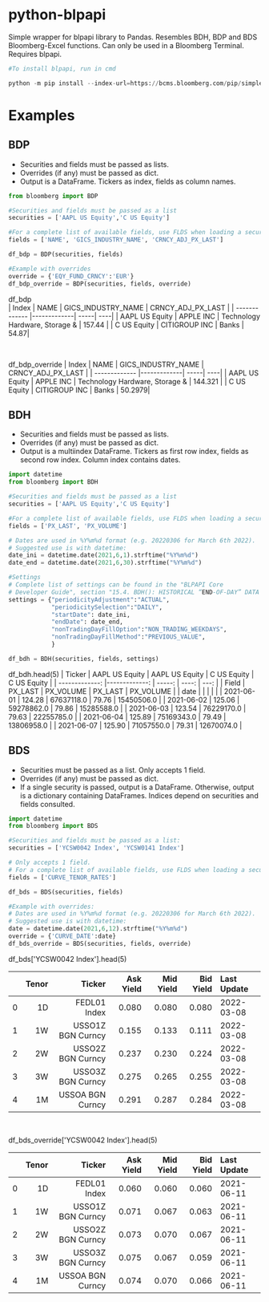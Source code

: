 # python-blpapi

Simple wrapper for blpapi library to Pandas. Resembles BDH, BDP and BDS Bloomberg-Excel functions. Can only be used in a Bloomberg Terminal. Requires blpapi.

```python
#To install blpapi, run in cmd

python -m pip install --index-url=https://bcms.bloomberg.com/pip/simple/ blpapi
```


# Examples

## BDP
+ Securities and fields must be passed as lists.
+ Overrides (if any) must be passed as dict.
+ Output is a DataFrame. Tickers as index, fields as column names.


```python
from bloomberg import BDP

#Securities and fields must be passed as a list
securities = ['AAPL US Equity','C US Equity']

#For a complete list of available fields, use FLDS when loading a security in Bloomberg.
fields = ['NAME', 'GICS_INDUSTRY_NAME', 'CRNCY_ADJ_PX_LAST']

df_bdp = BDP(securities, fields)

#Example with overrides
override = {'EQY_FUND_CRNCY':'EUR'}
df_bdp_override = BDP(securities, fields, override)
```
df_bdp  
| Index          | NAME           | GICS_INDUSTRY_NAME  | CRNCY_ADJ_PX_LAST |
| -------------  |-------------| -----| ----|
| AAPL US Equity | APPLE INC        | Technology Hardware, Storage & | 157.44 |
| C US Equity    | CITIGROUP INC      |   Banks | 54.87|  

<br/>

df_bdp_override
| Index          | NAME           | GICS_INDUSTRY_NAME  | CRNCY_ADJ_PX_LAST |
| -------------  |-------------| -----| ----|
| AAPL US Equity | APPLE INC        | Technology Hardware, Storage & | 144.321 |
| C US Equity    | CITIGROUP INC      |   Banks | 50.2979| 


## BDH
+ Securities and fields must be passed as lists.
+ Overrides (if any) must be passed as dict.
+ Output is a multiindex DataFrame. Tickers as first row index, fields as second row index. Column index contains dates.

```python
import datetime
from bloomberg import BDH

#Securities and fields must be passed as a list
securities = ['AAPL US Equity','C US Equity']

#For a complete list of available fields, use FLDS when loading a security in Bloomberg.
fields = ['PX_LAST', 'PX_VOLUME']

# Dates are used in %Y%m%d format (e.g. 20220306 for March 6th 2022).
# Suggested use is with datetime:
date_ini = datetime.date(2021,6,1).strftime("%Y%m%d")
date_end = datetime.date(2021,6,30).strftime("%Y%m%d")

#Settings
# Complete list of settings can be found in the "BLPAPI Core 
# Developer Guide", section "15.4. BDH(): HISTORICAL “END-OF-DAY” DATA (STATIC)"
settings = {"periodicityAdjustment":"ACTUAL",
            "periodicitySelection":"DAILY",
            "startDate": date_ini,
            "endDate": date_end,
            "nonTradingDayFillOption":"NON_TRADING_WEEKDAYS",
            "nonTradingDayFillMethod":"PREVIOUS_VALUE",
            } 

df_bdh = BDH(securities, fields, settings)
```

df_bdh.head(5)
| Ticker          | AAPL US Equity           | AAPL US Equity  | C US Equity | C US Equity |
| -------------:   |-------------:             | -----:           | ----:        |    ---:     |
| Field | PX_LAST        | PX_VOLUME | PX_LAST | PX_VOLUME |
| date  |                |           |         |           |
| 2021-06-01  |     124.28           |     67637118.0      |     79.76    |    15450506.0       |
| 2021-06-02  |     125.06           |     59278862.0      |     79.86    |    15285588.0       |
| 2021-06-03  |     123.54           |     76229170.0      |     79.63    |    22255785.0       |
| 2021-06-04  |     125.89           |     75169343.0      |     79.49    |    13806958.0       |
| 2021-06-07  |     125.90           |     71057550.0      |     79.31    |    12670074.0       |


## BDS
+ Securities must be passed as a list. Only accepts 1 field.
+ Overrides (if any) must be passed as dict.
+ If a single security is passed, output is a DataFrame. Otherwise, output is a dictionary containing DataFrames. Indices depend on securities and fields consulted.

```python
import datetime
from bloomberg import BDS

#Securities and fields must be passed as a list:
securities = ['YCSW0042 Index', 'YCSW0141 Index']

# Only accepts 1 field.
# For a complete list of available fields, use FLDS when loading a security in Bloomberg.
fields = ['CURVE_TENOR_RATES']

df_bds = BDS(securities, fields)

#Example with overrides:
# Dates are used in %Y%m%d format (e.g. 20220306 for March 6th 2022).
# Suggested use is with datetime:
date = datetime.date(2021,6,12).strftime("%Y%m%d")
override = {'CURVE_DATE':date}
df_bds_override = BDS(securities, fields, override) 
```
df_bds['YCSW0042 Index'].head(5)

|           | Tenor   | Ticker  | Ask Yield | Mid Yield | Bid Yield | Last Update |
| :-------------   |-------------:   | -----:           | ----:        |    ---:     | ---: | :--- | 
|0  |  1D    |   FEDL01 Index  |    0.080  |    0.080   |   0.080|  2022-03-08|
|1  |  1W | USSO1Z BGN Curncy |     0.155   |   0.133   |   0.111 | 2022-03-08|
|2  |  2W | USSO2Z BGN Curncy   |   0.237   |   0.230  |    0.224 | 2022-03-08|
|3  |  3W | USSO3Z BGN Curncy   |   0.275  |    0.265  |    0.255 | 2022-03-08|
|4  |  1M |  USSOA BGN Curncy   |   0.291 |     0.287  |    0.284|  2022-03-08|


<br/>

df_bds_override['YCSW0042 Index'].head(5)

|           | Tenor   | Ticker  | Ask Yield | Mid Yield | Bid Yield | Last Update |
| :-------------   |-------------:   | -----:           | ----:        |    ---:     | ---: | :--- | 
|0  |  1D |      FEDL01 Index    |  0.060    |  0.060   |   0.060 | 2021-06-11|
|1  |  1W | USSO1Z BGN Curncy    |  0.071    |  0.067   |   0.063 | 2021-06-11|
|2  |  2W | USSO2Z BGN Curncy    |  0.073    |  0.070   |   0.067 | 2021-06-11|
|3  |  3W | USSO3Z BGN Curncy    |  0.075     | 0.067   |   0.059 | 2021-06-11|
|4  |  1M |  USSOA BGN Curncy    |  0.074     | 0.070   |   0.066 | 2021-06-11|
